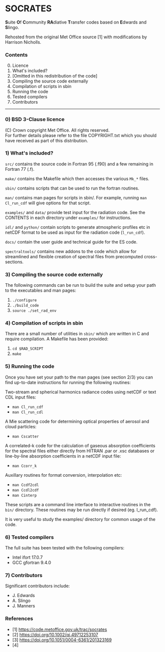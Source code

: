 
# SOCRATES
**S**uite **O**f **C**ommunity **RA**diative **T**ransfer codes based on **E**dwards and **S**lingo.     

Rehosted from the original Met Office source [1] with modifications by Harrison Nicholls.

### Contents
0. Licence
1. What's included?
2. [Omitted in this redistribution of the code]
3. Compiling the source code externally
4. Compilation of scripts in sbin
5. Running the code
6. Tested compilers
7. Contributors


--------------------------------

### 0) BSD 3-Clause licence

(C) Crown copyright Met Office. All rights reserved.    
For further details please refer to the file COPYRIGHT.txt which you should have received as part of this distribution.


### 1) What's included?

`src/` contains the source code in Fortran 95 (.f90) and a few remaining in Fortran 77 (.f).

`make/` contains the Makefile which then accesses the various `Mk_*` files.

`sbin/` contains scripts that can be used to run the fortran routines.

`man/` contains man pages for scripts in sbin/. For example, running `man Cl_run_cdf` will give options for that script. 

`examples/` and `data/` provide test input for the radiation code. See the CONTENTS in each directory under `examples/` for instructions.

`idl/` and `python/` contain scripts to generate atmospheric profiles etc in netCDF format to be used as input for the radiation code (`l_run_cdf`).

`docs/` contain the user guide and technical guide for the ES code.

`spectraltools/` contains new addons to the code which allow for streamlined and flexible creation of spectral files from precomputed cross-sections.

### 3) Compiling the source code externally

The following commands can be run to build the suite and setup your path to the executables and man pages:

1. `./configure`   
2. `./build_code`             
3. `source ./set_rad_env`      


### 4) Compilation of scripts in sbin

There are a small number of utilities in `sbin/` which are written in C and require compilation. A Makefile has been provided:

1. `cd $RAD_SCRIPT`
2. `make`


### 5) Running the code

Once you have set your path to the man pages (see section 2/3) you can find up-to-date instructions for running the following routines:

Two-stream and spherical harmonics radiance codes using netCDF or text CDL input files:

* `man Cl_run_cdf`
* `man Cl_run_cdl`

A Mie scattering code for determining optical properties of aerosol and cloud particles:

* `man Cscatter`

A correlated-k code for the calculation of gaseous absorption coefficients for the spectral files either directly from HITRAN .par or .xsc databases or line-by-line absorption coefficients in a netCDF input file:

* `man Ccorr_k`

Auxillary routines for format conversion, interpolation etc:

* `man Ccdf2cdl`
* `man Ccdl2cdf`
* `man Cinterp`

These scripts are a command line interface to interactive routines in the `bin/` directory. These routines may be run directly if desired (eg. l_run_cdf).

It is very useful to study the examples/ directory for common usage of the code.


### 6) Tested compilers

The full suite has been tested with the following compilers:
* Intel ifort 17.0.7    
* GCC gfortran 9.4.0

### 7) Contributors

Significant contributors include:
* J. Edwards
* A. Slingo
* J. Manners


### References
* [1]  https://code.metoffice.gov.uk/trac/socrates
* [2]  https://doi.org/10.1002/qj.49712253107
* [3]  https://doi.org/10.1051/0004-6361/201323169
* [4]  

